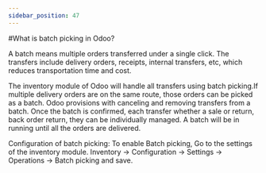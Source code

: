 ```yaml
---
sidebar_position: 47
---
```


#What is batch picking in Odoo?

A batch means multiple orders transferred under a single click. The transfers include delivery orders, receipts, internal transfers, etc, which reduces transportation time and cost.

The inventory module of Odoo will handle all transfers using batch picking.If multiple delivery orders are on the same route, those orders can be picked as a batch. Odoo provisions with canceling and removing transfers from a batch. Once the batch is confirmed, each transfer whether a sale or return, back order return, they can be individually managed. A batch will be in running until all the orders are delivered.

Configuration of batch picking:
To enable Batch picking, Go to the settings of the inventory module.
Inventory -> Configuration -> Settings -> Operations -> Batch picking and save.
